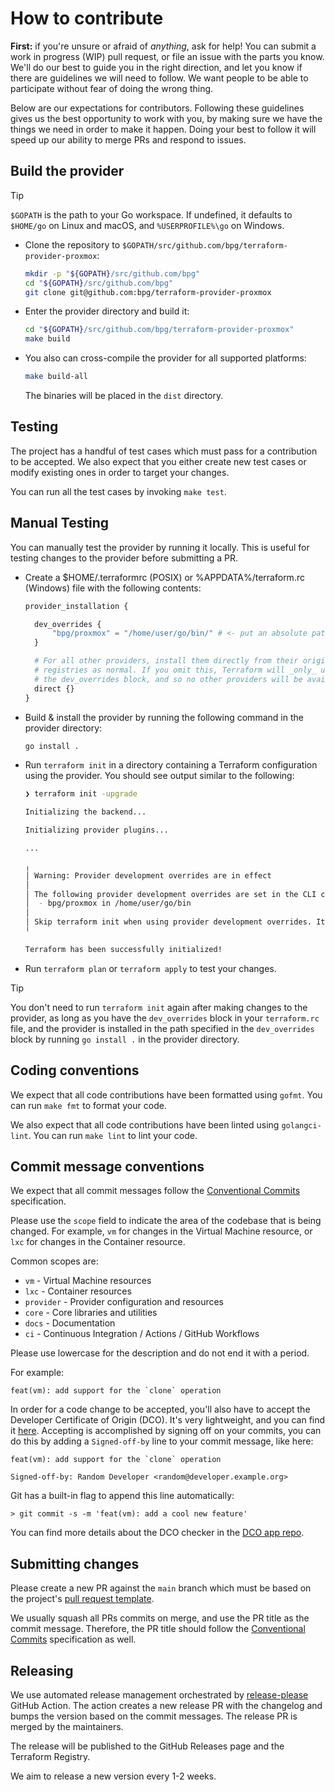 # How to contribute

**First:** if you're unsure or afraid of _anything_, ask for help! You can
submit a work in progress (WIP) pull request, or file an issue with the parts
you know. We'll do our best to guide you in the right direction, and let you
know if there are guidelines we will need to follow. We want people to be able
to participate without fear of doing the wrong thing.

Below are our expectations for contributors. Following these guidelines gives us
the best opportunity to work with you, by making sure we have the things we need
in order to make it happen. Doing your best to follow it will speed up our
ability to merge PRs and respond to issues.

## Build the provider

> [!TIP]
> `$GOPATH` is the path to your Go workspace. If undefined, it defaults to `$HOME/go` on Linux and macOS, and `%USERPROFILE%\go` on Windows.

- Clone the repository to `$GOPATH/src/github.com/bpg/terraform-provider-proxmox`:

  ```sh
  mkdir -p "${GOPATH}/src/github.com/bpg"
  cd "${GOPATH}/src/github.com/bpg"
  git clone git@github.com:bpg/terraform-provider-proxmox
  ```

- Enter the provider directory and build it:

  ```sh
  cd "${GOPATH}/src/github.com/bpg/terraform-provider-proxmox"
  make build
  ```

- You also can cross-compile the provider for all supported platforms:

  ```sh
  make build-all
  ```

  The binaries will be placed in the `dist` directory.

## Testing

The project has a handful of test cases which must pass for a contribution to be
accepted. We also expect that you either create new test cases or modify
existing ones in order to target your changes.

You can run all the test cases by invoking `make test`.

## Manual Testing

You can manually test the provider by running it locally. This is useful for
testing changes to the provider before submitting a PR.

- Create a $HOME/.terraformrc (POSIX) or %APPDATA%/terraform.rc (Windows) file with the following contents:

  ```terraform
  provider_installation {

    dev_overrides {
        "bpg/proxmox" = "/home/user/go/bin/" # <- put an absolute path where $GOPATH/bin is pointing to in your system.
    }

    # For all other providers, install them directly from their origin provider
    # registries as normal. If you omit this, Terraform will _only_ use
    # the dev_overrides block, and so no other providers will be available.
    direct {}
  }
  ```

- Build & install the provider by running the following command in the provider directory:

  ```bash
  go install .

  ```

- Run `terraform init` in a directory containing a Terraform configuration
  using the provider. You should see output similar to the following:

  ```bash
  ❯ terraform init -upgrade

  Initializing the backend...

  Initializing provider plugins...

  ...

  ╷
  │ Warning: Provider development overrides are in effect
  │
  │ The following provider development overrides are set in the CLI configuration:
  │  - bpg/proxmox in /home/user/go/bin
  │
  │ Skip terraform init when using provider development overrides. It is not necessary and may error unexpectedly.
  ╵

  Terraform has been successfully initialized!
  ```

- Run `terraform plan` or `terraform apply` to test your changes.

> [!TIP]
> You don't need to run `terraform init` again after making changes to the provider, as long as you have the `dev_overrides` block in your `terraform.rc` file, and the provider is installed in the path specified in the `dev_overrides` block by running `go install .` in the provider directory.

## Coding conventions

We expect that all code contributions have been formatted using `gofmt`. You can
run `make fmt` to format your code.

We also expect that all code contributions have been linted
using `golangci-lint`.
You can run `make lint` to lint your code.

## Commit message conventions

We expect that all commit messages follow the
[Conventional Commits](https://www.conventionalcommits.org/) specification.

Please use the `scope` field to indicate the area of the codebase that is being
changed. For example, `vm` for changes in the Virtual Machine resource, or
`lxc` for changes in the Container resource.

Common scopes are:

- `vm` - Virtual Machine resources
- `lxc` - Container resources
- `provider` - Provider configuration and resources
- `core` - Core libraries and utilities
- `docs` - Documentation
- `ci` - Continuous Integration / Actions / GitHub Workflows

Please use lowercase for the description and do not end it with a period.

For example:

```commit
feat(vm): add support for the `clone` operation
```

In order for a code change to be accepted, you'll also have to accept the
Developer Certificate of Origin (DCO).
It's very lightweight, and you can find
it [here](https://developercertificate.org).
Accepting is accomplished by signing off on your commits, you can do this by
adding a `Signed-off-by` line to your commit message, like here:

```commit
feat(vm): add support for the `clone` operation

Signed-off-by: Random Developer <random@developer.example.org>
```

Git has a built-in flag to append this line automatically:

```shell
> git commit -s -m 'feat(vm): add a cool new feature'
```

You can find more details about the DCO checker in
the [DCO app repo](https://github.com/dcoapp/app).

## Submitting changes

Please create a new PR against the `main` branch which must be based on the
project's [pull request template](.github/PULL_REQUEST_TEMPLATE.md).

We usually squash all PRs commits on merge, and use the PR title as the commit
message. Therefore, the PR title should follow the
[Conventional Commits](https://www.conventionalcommits.org/) specification as
well.

## Releasing

We use automated release management orchestrated
by [release-please](https://github.com/googleapis/release-please) GitHub Action. The action
creates a new release PR with the changelog and bumps the version based on the
commit messages. The release PR is merged by the maintainers.

The release will be published to the GitHub Releases page and the Terraform
Registry.

We aim to release a new version every 1-2 weeks.
